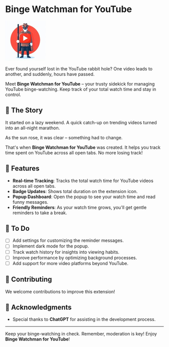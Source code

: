 # Binge Watchman for YouTube

![Binge Watchman Logo](icon128.png)

Ever found yourself lost in the YouTube rabbit hole? One video leads to another, and suddenly, hours have passed. 

Meet **Binge Watchman for YouTube** – your trusty sidekick for managing YouTube binge-watching. Keep track of your total watch time and stay in control.

## 🌟 The Story

It started on a lazy weekend. A quick catch-up on trending videos turned into an all-night marathon. 

As the sun rose, it was clear – something had to change. 

That's when **Binge Watchman for YouTube** was created. It helps you track time spent on YouTube across all open tabs. No more losing track!

## 🚀 Features

- **Real-time Tracking**: Tracks the total watch time for YouTube videos across all open tabs.
- **Badge Updates**: Shows total duration on the extension icon.
- **Popup Dashboard**: Open the popup to see your watch time and read funny messages.
- **Friendly Reminders**: As your watch time grows, you'll get gentle reminders to take a break.

## 🧰 To Do

- [ ] Add settings for customizing the reminder messages.
- [ ] Implement dark mode for the popup.
- [ ] Track watch history for insights into viewing habits.
- [ ] Improve performance by optimizing background processes.
- [ ] Add support for more video platforms beyond YouTube.

## 🤝 Contributing

We welcome contributions to improve this extension!

## 🙏 Acknowledgments

- Special thanks to **ChatGPT** for assisting in the development process.

---

Keep your binge-watching in check. Remember, moderation is key! Enjoy **Binge Watchman for YouTube**!
